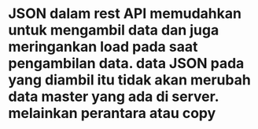 # JSON dalam rest API memudahkan untuk mengambil data dan juga meringankan load pada saat pengambilan data. data JSON pada yang diambil itu tidak akan merubah data master yang ada di server. melainkan perantara atau copy 
